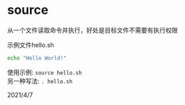 # source
从一个文件读取命令并执行，好处是目标文件不需要有执行权限  

示例文件hello.sh  
```bash
echo "Hello World!"
```

使用示例: `source hello.sh`  
另一种写法: `. hello.sh`  


2021/4/7  
